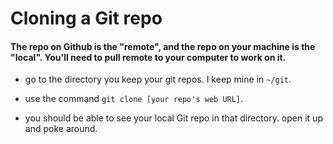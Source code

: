 # Cloning a Git repo

#### The repo on Github is the "remote", and the repo on your machine is the "local". You'll need to pull remote to your computer to work on it.

- go to the directory you keep your git repos. I keep mine in `~/git`.

- use the command `git clone [your repo's web URL]`.

- you should be able to see your local Git repo in that directory. open it up and poke around.
